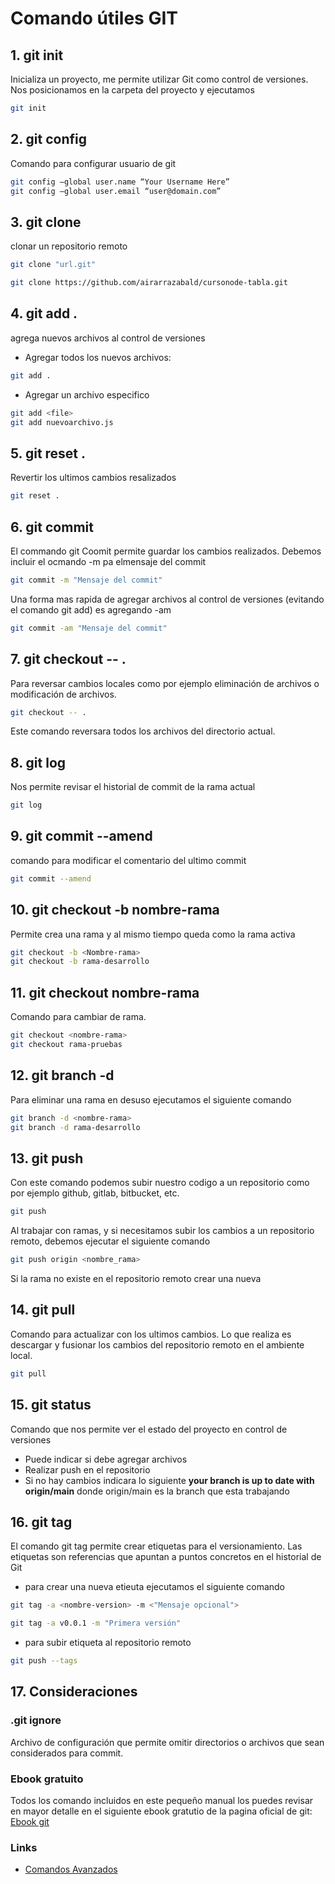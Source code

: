 # Comando útiles GIT

## 1. git init

Inicializa un proyecto, me permite utilizar Git como control de versiones.
Nos posicionamos en la carpeta del proyecto y ejecutamos
```bash
git init
```
## 2. git config 

Comando para configurar usuario de git
```bash
git config –global user.name “Your Username Here”
git config –global user.email “user@domain.com”
```
## 3. git clone
clonar un repositorio remoto
```bash
git clone "url.git"

git clone https://github.com/airarrazabald/cursonode-tabla.git
```

## 4. git add .
agrega nuevos archivos al control de versiones

* Agregar todos los nuevos archivos: 
```bash
git add .
```
* Agregar un archivo especifico
```bash
git add <file>
git add nuevoarchivo.js
```
## 5. git reset .
Revertir los ultimos cambios resalizados
```bash
git reset .
```
## 6. git commit
El commando git Coomit permite guardar los cambios realizados.
Debemos incluir el ocmando -m pa elmensaje del commit
```bash
git commit -m "Mensaje del commit"
```
Una forma mas rapida de agregar archivos al control de versiones (evitando el comando git add) es agregando -am
```bash
git commit -am "Mensaje del commit"
```
## 7. git checkout -- .
Para reversar cambios locales como por ejemplo eliminación de archivos o modificación de archivos.

```bash
git checkout -- .
```
Este comando reversara todos los archivos del directorio actual.
## 8. git log
Nos permite revisar el historial de commit de la rama actual
```bash
git log 
```
## 9. git commit --amend
comando para modificar el comentario del ultimo commit
```bash
git commit --amend
```
## 10. git checkout -b nombre-rama
Permite crea una rama y al mismo tiempo queda como la rama activa 
```bash
git checkout -b <Nombre-rama>
git checkout -b rama-desarrollo
```
## 11. git checkout nombre-rama
Comando para cambiar de rama.
```bash
git checkout <nombre-rama>
git checkout rama-pruebas
```
## 12. git branch -d
Para eliminar una rama en desuso ejecutamos el siguiente comando
```bash
git branch -d <nombre-rama>
git branch -d rama-desarrollo
```
## 13. git push
Con este comando podemos subir nuestro codigo a un repositorio como por ejemplo github, gitlab, bitbucket, etc.
```bash
git push
```

Al trabajar con ramas, y si necesitamos subir los cambios a un repositorio remoto, debemos ejecutar el siguiente comando
```bash
git push origin <nombre_rama>
```

Si la rama no existe en el repositorio remoto crear una nueva
## 14. git pull
Comando para actualizar con los ultimos cambios.
Lo que realiza es descargar y fusionar los cambios del repositorio remoto en el ambiente local.
```bash
git pull
```
## 15. git status

Comando que nos permite ver el estado del proyecto en control de versiones
* Puede indicar si debe agregar archivos
* Realizar push en el repositorio 
* Si no hay cambios indicara lo siguiente <b>your branch is up to date with origin/main</b> donde origin/main es la branch que esta trabajando 

## 16. git tag 
El comando git tag permite crear etiquetas para el versionamiento. 
Las etiquetas son referencias que apuntan a puntos concretos en el historial de Git

* para crear una nueva etieuta ejecutamos el siguiente comando
```bash
git tag -a <nombre-version> -m <"Mensaje opcional">

git tag -a v0.0.1 -m "Primera versión"
```
* para subir etiqueta al repositorio remoto
 ```bash
git push --tags
```

## 17. Consideraciones
### .git ignore

Archivo de configuración que permite omitir directorios o archivos que sean considerados para commit.

### Ebook gratuito
Todos los comando incluidos en este pequeño manual los puedes revisar en mayor detalle en el siguiente ebook gratutio de la pagina oficial de git:
[Ebook git](https://git-scm.com/book/es/v2)

### Links
* [Comandos Avanzados](https://git-scm.com/book/es/v2)


